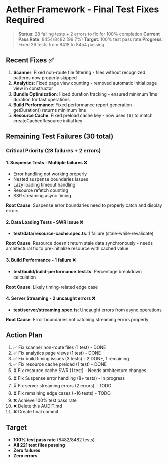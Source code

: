 # Aether Framework - Final Test Fixes Required

> **Status**: 28 failing tests + 2 errors to fix for 100% completion
> **Current Pass Rate**: 8454/8482 (99.7%)
> **Target**: 100% test pass rate
> **Progress**: Fixed 36 tests from 8418 to 8454 passing

## Recent Fixes ✅

1. **Scanner**: Fixed non-route file filtering - files without recognized patterns now properly skipped
2. **Analytics**: Fixed page view counting - removed automatic initial page view in constructor
3. **Bundle Optimization**: Fixed duration tracking - ensured minimum 1ms duration for fast operations
4. **Build Performance**: Fixed performance report generation - getDuration() returns minimum 1ms
5. **Resource Cache**: Fixed preload cache key - now uses `[0]` to match createCachedResource initial key

## Remaining Test Failures (30 total)

### Critical Priority (28 failures + 2 errors)

#### 1. Suspense Tests - Multiple failures ❌
- Error handling not working properly
- Nested suspense boundaries issues
- Lazy loading timeout handling
- Resource refetch counting
- SSR streaming async timing

**Root Cause**: Suspense error boundaries need to properly catch and display errors

#### 2. Data Loading Tests - SWR issue ❌
- **test/data/resource-cache.spec.ts**: 1 failure (stale-while-revalidate)

**Root Cause**: Resource doesn't return stale data synchronously - needs architectural fix to pre-initialize resource with cached value

#### 3. Build Performance - 1 failure ❌
- **test/build/build-performance.test.ts**: Percentage breakdown calculation

**Root Cause**: Likely timing-related edge case

#### 4. Server Streaming - 2 uncaught errors ❌
- **test/server/streaming.spec.ts**: Uncaught errors from async operations

**Root Cause**: Error boundaries not catching streaming errors properly

## Action Plan

1. ✅ Fix scanner non-route files (1 test) - DONE
2. ✅ Fix analytics page views (1 test) - DONE
3. ✅ Fix build timing issues (3 tests) - 2 DONE, 1 remaining
4. ✅ Fix resource cache preload (1 test) - DONE
5. ⏳ Fix resource cache SWR (1 test) - Needs architecture changes
6. ⏳ Fix Suspense error handling (8+ tests) - In progress
7. ⏳ Fix server streaming errors (2 errors) - TODO
8. ⏳ Fix remaining edge cases (~16 tests) - TODO
9. ❌ Achieve 100% test pass rate
10. ❌ Delete this AUDIT.md
11. ❌ Create final commit

## Target

- **100% test pass rate** (8482/8482 tests)
- **All 221 test files passing**
- **Zero failures**
- **Zero errors**
